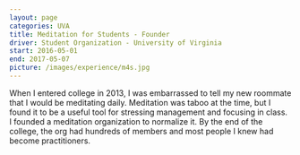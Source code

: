 ```yaml
---
layout: page
categories: UVA
title: Meditation for Students - Founder
driver: Student Organization - University of Virginia
start: 2016-05-01
end: 2017-05-07
picture: /images/experience/m4s.jpg
---
```


When I entered college in 2013, I was embarrassed to tell my new roommate that I would be meditating daily. Meditation was taboo at the time, but I found it to be a useful tool for stressing management and focusing in class. I founded a meditation organization to normalize it. By the end of the college, the org had hundreds of members and most people I knew had become practitioners.
